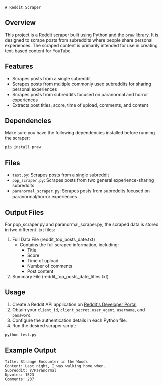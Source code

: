     # Reddit Scraper

## Overview
This project is a Reddit scraper built using Python and the `praw` library. It is designed to scrape posts from subreddits where people share personal experiences. The scraped content is primarily intended for use in creating text-based content for YouTube.

## Features
- Scrapes posts from a single subreddit
- Scrapes posts from multiple commonly used subreddits for sharing personal experiences
- Scrapes posts from subreddits focused on paranormal and horror experiences
- Extracts post titles, score, time of upload, comments, and content

## Dependencies
Make sure you have the following dependencies installed before running the scraper:
```bash
pip install praw
```

## Files
- `test.py`: Scrapes posts from a single subreddit
- `pop_scraper.py`: Scrapes posts from two general experience-sharing subreddits
- `paranormal_scraper.py`: Scrapes posts from subreddits focused on paranormal/horror experiences

## Output Files
For pop_scraper.py and paranormal_scraper.py, the scraped data is stored in two different .txt files:
1. Full Data File (reddit_top_posts_date.txt)
    - Contains the full scraped information, including:
        - Title
        - Score
        - Time of upload
        - Number of comments
        - Post content
2. Summary File (reddit_top_posts_date_titles.txt)

## Usage
1. Create a Reddit API application on [Reddit's Developer Portal](https://www.reddit.com/prefs/apps).
2. Obtain your `client_id`, `client_secret`, `user_agent`, `username`, and `password`.
3. Configure the authentication details in each Python file.
4. Run the desired scraper script:
```bash
python test.py
```

## Example Output
```
Title: Strange Encounter in the Woods
Content: Last night, I was walking home when...
Subreddit: r/Paranormal
Upvotes: 1523
Comments: 237
```